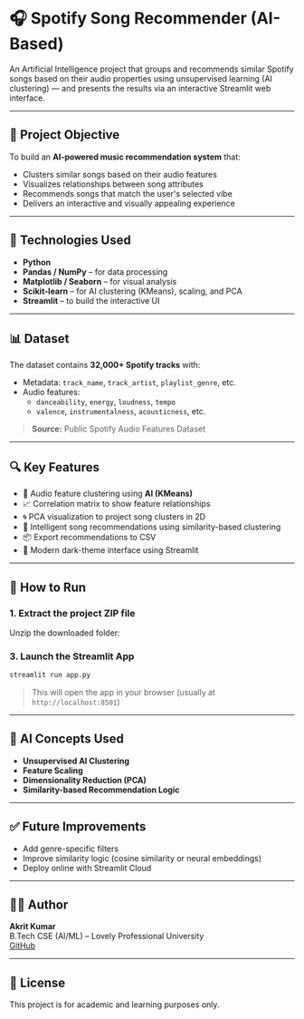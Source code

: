 
# 🎧 Spotify Song Recommender (AI-Based)

An Artificial Intelligence project that groups and recommends similar Spotify songs based on their audio properties using unsupervised learning (AI clustering) — and presents the results via an interactive Streamlit web interface.

---

## 📌 Project Objective

To build an **AI-powered music recommendation system** that:
- Clusters similar songs based on their audio features
- Visualizes relationships between song attributes
- Recommends songs that match the user's selected vibe
- Delivers an interactive and visually appealing experience

---

## 🧠 Technologies Used

- **Python**
- **Pandas / NumPy** – for data processing  
- **Matplotlib / Seaborn** – for visual analysis  
- **Scikit-learn** – for AI clustering (KMeans), scaling, and PCA  
- **Streamlit** – to build the interactive UI  

---

## 📊 Dataset

The dataset contains **32,000+ Spotify tracks** with:
- Metadata: `track_name`, `track_artist`, `playlist_genre`, etc.
- Audio features:  
  - `danceability`, `energy`, `loudness`, `tempo`  
  - `valence`, `instrumentalness`, `acousticness`, etc.

> **Source:** Public Spotify Audio Features Dataset

---

## 🔍 Key Features

- 🎼 Audio feature clustering using **AI (KMeans)**
- 📈 Correlation matrix to show feature relationships
- 🌀 PCA visualization to project song clusters in 2D
- 🤖 Intelligent song recommendations using similarity-based clustering
- 📦 Export recommendations to CSV
- 🎨 Modern dark-theme interface using Streamlit

---

## 🚀 How to Run

### 1. Extract the project ZIP file

Unzip the downloaded folder: 

### 3. Launch the Streamlit App

```bash
streamlit run app.py
```

> This will open the app in your browser (usually at `http://localhost:8501`)


---

## 🧠 AI Concepts Used

- **Unsupervised AI Clustering**
- **Feature Scaling**
- **Dimensionality Reduction (PCA)**
- **Similarity-based Recommendation Logic**

---

## ✅ Future Improvements

- Add genre-specific filters  
- Improve similarity logic (cosine similarity or neural embeddings)  
- Deploy online with Streamlit Cloud  

---

## 👨‍💻 Author

**Akrit Kumar**  
B.Tech CSE (AI/ML) – Lovely Professional University  
[GitHub](https://github.com/Akrit099) 

---

## 📄 License

This project is for academic and learning purposes only.
